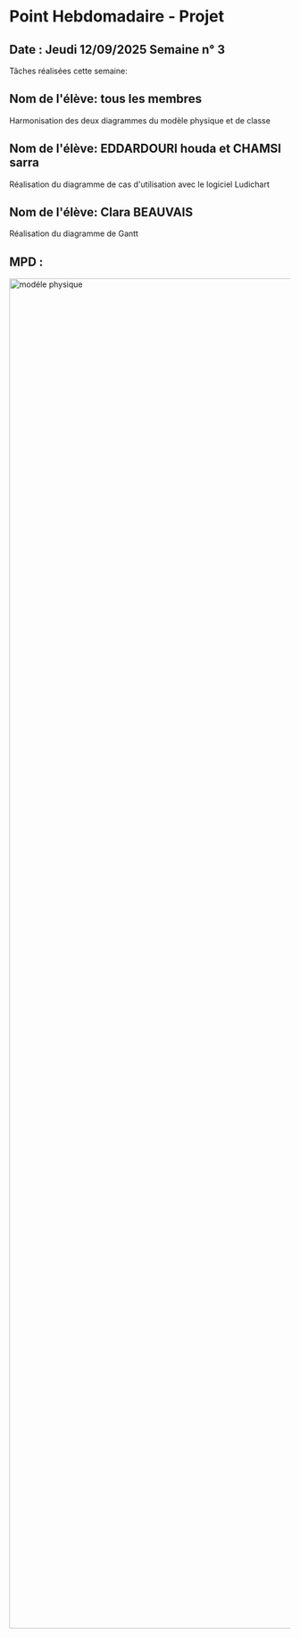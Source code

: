 # Point Hebdomadaire - Projet

## Date : Jeudi 12/09/2025 Semaine n° 3

Tâches réalisées cette semaine:
## Nom de l'élève: tous les membres
Harmonisation des deux diagrammes du modèle physique et de classe 
## Nom de l'élève: EDDARDOURI houda et CHAMSI sarra
Réalisation du diagramme de cas d'utilisation avec le logiciel Ludichart 
## Nom de l'élève: Clara BEAUVAIS
Réalisation du diagramme de Gantt


## MPD :
<img width="2345" height="2416" alt="modéle physique" src="https://github.com/user-attachments/assets/19565ccf-a4d2-452f-82a0-707b67c64fbc" />



